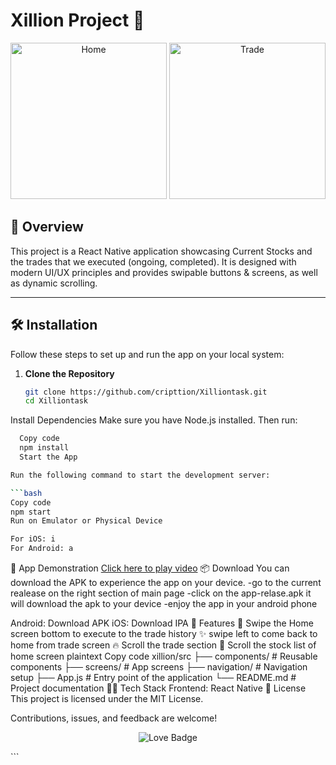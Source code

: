 # Xillion Project 🚀  

<p align="center">
  <img src="https://github.com/user-attachments/assets/ab03f144-b8f1-4772-9d09-f466b6338b12" alt="Home" width="250">
  <img src="https://github.com/user-attachments/assets/f36cfdc7-7ced-42b1-a0da-6ebcc4e5274d" alt="Trade" width="250">
</p>

## 🌟 Overview  

This project is a React Native application showcasing Current Stocks and the trades that we executed (ongoing, completed). It is designed with modern UI/UX principles and provides swipable buttons & screens, as well as dynamic scrolling.

---

## 🛠 Installation  

Follow these steps to set up and run the app on your local system:

1. **Clone the Repository**  
   ```bash
   git clone https://github.com/cripttion/Xilliontask.git
   cd Xilliontask
Install Dependencies
Make sure you have Node.js installed. Then run:

```bash
  Copy code
  npm install
  Start the App

Run the following command to start the development server:

```bash
Copy code
npm start
Run on Emulator or Physical Device

For iOS: i
For Android: a
```
🎥 App Demonstration
[Click here to play video](https://github.com/user-attachments/assets/2a8d2dd7-695f-4886-85f1-395732ab1142)
📦 Download
You can download the APK  to experience the app on your device.
-go to the current realease on the right section of main page
-click on the app-relase.apk it will download the apk to your device 
-enjoy the app in your android phone


Android: Download APK
iOS: Download IPA
🚀 Features
🌟 Swipe the Home screen bottom to execute to the trade history
✨ swipe left to come back to home from trade screen
🔥 Scroll the trade section 
📂 Scroll the stock list of home screen
plaintext
Copy code
xillion/src
├── components/       # Reusable components
├── screens/          # App screens
├── navigation/       # Navigation setup
├── App.js            # Entry point of the application
└── README.md         # Project documentation
👩‍💻 Tech Stack
Frontend: React Native
📜 License
This project is licensed under the MIT License.

Contributions, issues, and feedback are welcome!

<p align="center"> <img src="https://img.shields.io/badge/Made_with-Love-red?style=for-the-badge" alt="Love Badge"> </p> ```
